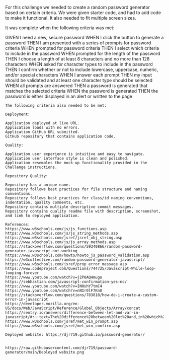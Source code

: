 For this challenge we needed to create a random password generator based on certain criteria. We were given starter code, and had to add code to make it functional. It also needed to fit multiple screen sizes.

It was complete when the following criteria was met:


GIVEN I need a new, secure password
WHEN I click the button to generate a password
THEN I am presented with a series of prompts for password criteria
WHEN prompted for password criteria
THEN I select which criteria to include in the password
WHEN prompted for the length of the password
THEN I choose a length of at least 8 characters and no more than 128 characters
WHEN asked for character types to include in the password
THEN I confirm whether or not to include lowercase, uppercase, numeric, and/or special characters
WHEN I answer each prompt
THEN my input should be validated and at least one character type should be selected
WHEN all prompts are answered
THEN a password is generated that matches the selected criteria
WHEN the password is generated
THEN the password is either displayed in an alert or written to the page
```
The following criteria also needed to be met:

Deployment:

Application deployed at live URL.
Application loads with no errors.
Application GitHub URL submitted.
GitHub repository that contains application code.

Quality:

Application user experience is intuitive and easy to navigate.
Application user interface style is clean and polished.
Application resembles the mock-up functionality provided in the Challenge instructions.

Repository Quality:

Repository has a unique name.
Repository follows best practices for file structure and naming conventions.
Repository follows best practices for class/id naming conventions, indentation, quality comments, etc.
Repository contains multiple descriptive commit messages.
Repository contains quality readme file with description, screenshot, and link to deployed application.

References:
https://www.w3schools.com/js/js_functions.asp
https://www.w3schools.com/js/js_string_methods.asp
https://www.w3schools.com/jsref/jsref_obj_string.asp
https://www.w3schools.com/js/js_array_methods.asp
https://stackoverflow.com/questions/59340866/random-password-generator-javascript-not-working
https://www.w3schools.com/howto/howto_js_password_validation.asp
https://w3collective.com/random-password-generator-javascript/
https://www.w3schools.com/jsref/prop_error_message.asp
https://www.codeproject.com/Questions/744725/Javascript-While-loop-looping-forever
https://www.youtube.com/watch?v=jZP0AQ4mugo
https://sebhastian.com/javascript-confirmation-yes-no/
https://www.youtube.com/watch?v=IN0uhY7tmC4
https://www.youtube.com/watch?v=nNIr0lF7KnU
https://stackoverflow.com/questions/783818/how-do-i-create-a-custom-error-in-javascript
https://developer.mozilla.org/en-US/docs/Web/JavaScript/Reference/Global_Objects/Array/concat
https://sentry.io/answers/difference-between-let-and-var-in-javascript/#:~:text=The%20difference%20between%20let%20and,in%20which%20they're%20declared.
https://www.w3schools.com/jsref/met_win_prompt.asp
https://www.w3schools.com/jsref/met_win_confirm.asp

Deployed website: https://djr719.github.io/password-generator/


https://raw.githubusercontent.com/djr719/password-generator/main/Deployed website.png